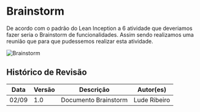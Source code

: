 # Brainstorm

De acordo com o padrão do Lean Inception a 6 atividade que deveriamos fazer seria o Brainstorm de funcionalidades. Assim sendo realizamos uma reunião que para que pudessemos realizar esta atividade.

![Brainstorm](https://i.imgur.com/wmhKdSB.png)

## Histórico de Revisão

| Data  | Versão | Descrição | Autor(es) |
|-------|--------|-----------|-----------|
|02/09|1.0|Documento Brainstorm|Lude Ribeiro|